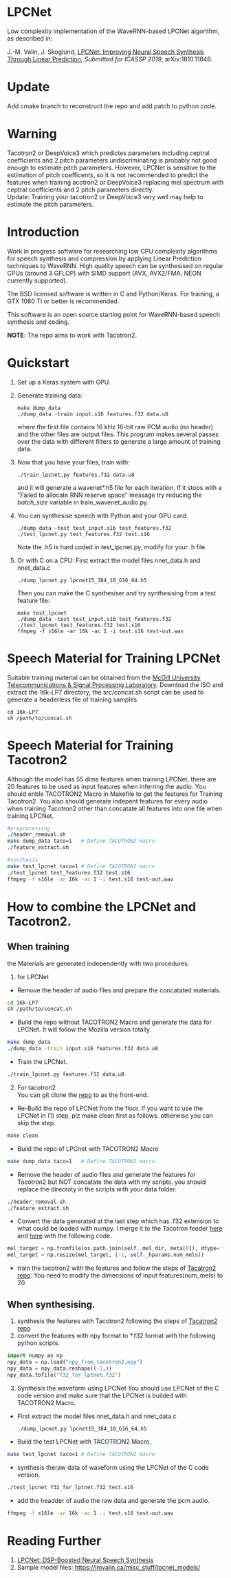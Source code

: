 # LPCNet

Low complexity implementation of the WaveRNN-based LPCNet algorithm, as described in:

J.-M. Valin, J. Skoglund, [LPCNet: Improving Neural Speech Synthesis Through Linear Prediction](https://jmvalin.ca/papers/lpcnet_icassp2019.pdf), *Submitted for ICASSP 2019*, arXiv:1810.11846.
# Update    
Add cmake  branch to reconstruct the repo and add patch to python code.   
# Warning
Tacotron2 or DeepVoice3 which predictes parameters including ceptral coefficients and 2 pitch parameters undiscriminating is probably not good enough to estimate pitch parameters. However, LPCNet is sensitive to the estimation of pitch coefficents, so it is not recommended to predict the features when training acotron2 or DeepVoice3 replacing mel spectrum with ceptral coefficients and 2 pitch parameters directly.    
Update:
Training your tacotron2 or DeepVoice3 very well may help to estimate the pitch parameters.

# Introduction

Work in progress software for researching low CPU complexity algorithms for speech synthesis and compression by applying Linear Prediction techniques to WaveRNN. High quality speech can be synthesised on regular CPUs (around 3 GFLOP) with SIMD support (AVX, AVX2/FMA, NEON currently supported).

The BSD licensed software is written in C and Python/Keras. For training, a GTX 1080 Ti or better is recommended.

This software is an open source starting point for WaveRNN-based speech synthesis and coding.

__NOTE__: The repo aims to work with Tacotron2.

# Quickstart

1. Set up a Keras system with GPU.

1. Generate training data:
   ```
   make dump_data
   ./dump_data -train input.s16 features.f32 data.u8
   ```
   where the first file contains 16 kHz 16-bit raw PCM audio (no header) and the other files are output files. This program makes several passes over the data with different filters to generate a large amount of training data.

1. Now that you have your files, train with:
   ```
   ./train_lpcnet.py features.f32 data.u8
   ```
   and it will generate a wavenet*.h5 file for each iteration. If it stops with a 
   "Failed to allocate RNN reserve space" message try reducing the *batch\_size* variable in train_wavenet_audio.py.

1. You can synthesise speech with Python and your GPU card:
   ```
   ./dump_data -test test_input.s16 test_features.f32
   ./test_lpcnet.py test_features.f32 test.s16
   ```
   Note the .h5 is hard coded in test_lpcnet.py, modify for your .h file.

1. Or with C on a CPU:
   First extract the model files nnet_data.h and nnet_data.c
   ```
   ./dump_lpcnet.py lpcnet15_384_10_G16_64.h5
   ```
   Then you can make the C synthesiser and try synthesising from a test feature file:
   ```
   make test_lpcnet
   ./dump_data -test test_input.s16 test_features.f32
   ./test_lpcnet test_features.f32 test.s16
   ffmpeg -f s16le -ar 16k -ac 1 -i test.s16 test-out.wav
   ```
 
# Speech Material for Training LPCNet

Suitable training material can be obtained from the [McGill University Telecommunications & Signal Processing Laboratory](http://www-mmsp.ece.mcgill.ca/Documents/Data/).  Download the ISO and extract the 16k-LP7 directory, the src/concat.sh script can be used to generate a headerless file of training samples.
```
cd 16k-LP7
sh /path/to/concat.sh
```

# Speech Material for Training Tacotron2
Although the model has 55 dims features when training LPCNet, there are 20 features to be used as input features when inferring the audio. You should enble TACOTRON2 Macro in Makefile to get the features for Training Tacotron2. You also should generate indepent features for every audio when training Tacotron2 other than concatate all features into one file when training LPCNet.
```bash
#preprocessing
./header_removal.sh
make dump_data taco=1   # Define TACOTRON2 macro
./feature_extract.sh
```
```bash
#synthesis
make test_lpcnet taco=1 # Define TACOTRON2 macro
./test_lpcnet test_features.f32 test.s16
ffmpeg -f s16le -ar 16k -ac 1 -i test.s16 test-out.wav
```

# How to combine the LPCNet and Tacotron2.  
## When training  
the Materials are generated independently with two procedures.
1. for LPCNet   
* Remove the header of audio files and prepare the concatated materials.
```bash
cd 16k-LP7
sh /path/to/concat.sh
```
* Build the repo without TACOTRON2 Macro and generate the data for LPCNet. It will follow the Mozilla version totally.   
```bash
make dump_data
./dump_data -train input.s16 features.f32 data.u8
```
* Train the LPCNet.   
```bash
./train_lpcnet.py features.f32 data.u8
``` 

2. For tacotron2    
You can git clone the [repo](https://github.com/Rayhane-mamah/Tacotron-2) to as the front-end.    
* Re-Build the repo of LPCNet from the floor. If you want to use the LPCNet in (1) step, plz make clean first as follows. otherwise you can skip the step.
```bash
make clean
```
* Build the repo of LPCnet with TACOTRON2 Macro    
```bash
make dump_data taco=1   # Define TACOTRON2 macro
```
* Remove the header of audio files and generate the features for Tacotron2 but NOT concatate the data with my scripts. you should replace the direcroty in the scripts with your data folder.
```bash
./header_removal.sh
./feature_extract.sh
```
* Convert the data generated at the last step which has .f32 extension to what could be loaded with numpy. I merge it to the Tacotron feeder [here](https://github.com/Rayhane-mamah/Tacotron-2/blob/master/tacotron/feeder.py#L192) and [here](https://github.com/Rayhane-mamah/Tacotron-2/blob/master/tacotron/feeder.py#L128) with the following code.
```python
mel_target = np.fromfile(os.path.join(self._mel_dir, meta[0]), dtype='float32')
mel_target = np.resize(mel_target, (-1, self._hparams.num_mels))
```
* train the tacotron2 with the features  and follow the steps of [Tacatron2 repo](https://github.com/Rayhane-mamah/Tacotron-2). You need to modify the dimensions of input features(num_mels) to 20.

## When synthesising.
1. synthesis the features with Tacotron2 following the steps of [Tacatron2 repo](https://github.com/Rayhane-mamah/Tacotron-2)   
2. convert the features with npy format to \*.f32 format with the following python scripts.
```python
import numpy as np
npy_data = np.load("npy_from_tacotron2.npy")
npy_data = npy_data.reshape((-1,))
npy_data.tofile("f32_for_lptnet.f32")
```
3. Synthesis the waveform using LPCNet
You should  use LPCNet of the C code version and make sure that the LPCNet is builded with TACOTRON2 Macro.    
* First extract the model files nnet_data.h and nnet_data.c
   ```bash
   ./dump_lpcnet.py lpcnet15_384_10_G16_64.h5
   ```
* Build the test LPCNet with TACOTRON2 Macro.   
``` bash
make test_lpcnet taco=1 # Define TACOTRON2 macro
```
* synthesis theraw data of waveform using the LPCNet of the C code version.
``` bash
./test_lpcnet f32_for_lptnet.f32 test.s16
```
* add the headder of audio the raw data and generate the pcm audio.
``` bash
ffmpeg -f s16le -ar 16k -ac 1 -i test.s16 test-out.wav
```

# Reading Further

1. [LPCNet: DSP-Boosted Neural Speech Synthesis](https://people.xiph.org/~jm/demo/lpcnet/)
2. Sample model files:
https://jmvalin.ca/misc_stuff/lpcnet_models/

